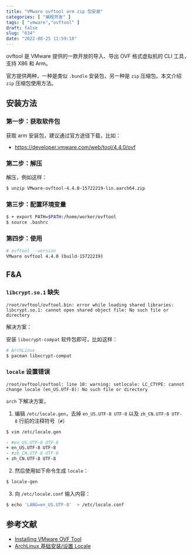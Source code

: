 ```yaml
---
title: "VMware ovftool arm zip 包安装"
categories: [ "编程开发" ]
tags: [ "vmware","ovftool" ]
draft: false
slug: "634"
date: "2022-08-25 11:59:10"
---
```


ovftool 是 VMware 提供的一款开放的导入、导出 OVF 格式虚拟机的 CLI 工具，支持 X86 和 Arm。

官方提供两种，一种是类似 `.bundle` 安装包，另一种是 `zip` 压缩包。本文介绍 `zip` 压缩包使用方法。

## 安装方法

### 第一步：获取软件包
获取 arm 安装包，建议通过官方途径下载，比如：

- https://developer.vmware.com/web/tool/4.4.0/ovf


### 第二步：解压

解压，例如这样：

```bash
$ unzip VMware-ovftool-4.4.0-15722219-lin.aarch64.zip
```

### 第三步：配置环境变量

```bash
$ + export PATH=$PATH:/home/worker/ovftool
$ source .bashrc
```

### 第四步：使用

```bash
# ovftool --version
VMware ovftool 4.4.0 (build-15722219)
```

## F&A

###  `libcrypt.so.1` 缺失

```
/root/ovftool/ovftool.bin: error while loading shared libraries: libcrypt.so.1: cannot open shared object file: No such file or directory
```

解决方案：

安装 `libxcrypt-compat` 软件包即可，比如这样：

```bash
# ArchLinux
$ pacman libxcrypt-compat
```

### `locale` 设置错误
```
/root/ovftool/ovftool: line 10: warning: setlocale: LC_CTYPE: cannot change locale (en_US.UTF-8): No such file or directory
```

`arch` 下解决方案，

1. 编辑 `/etc/locale.gen`，去掉 `en_US.UTF-8 UTF-8` 以及 `zh_CN.UTF-8 UTF-8` 行前的注释符号（`#`）

```bash
$ vim /etc/locale.gen

- #en_US.UTF-8 UTF-8
+ en_US.UTF-8 UTF-8
- #zh_CN.UTF-8 UTF-8
+ zh_CN.UTF-8 UTF-8
```

2.  然后使用如下命令生成 `locale`：

```bash
$ locale-gen
```

3.  向 `/etc/locale.conf` 输入内容：

```bash
$ echo 'LANG=en_US.UTF-8'  > /etc/locale.conf
```

## 参考文献

- [Installing VMware OVF Tool](https://docs.vmware.com/en/VMware-Telco-Cloud-Operations/1.4.0/deployment-guide-140/GUID-95301A42-F6F6-4BA9-B3A0-A86A268754B6.html)
- [ArchLinux 基础安装/设置 Locale](https://arch.icekylin.online/rookie/basic-install.html#_14-设置-locale)
